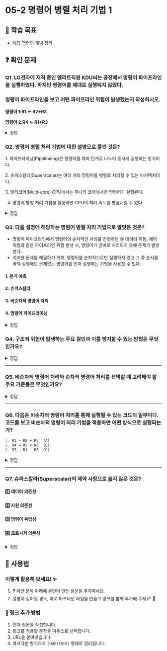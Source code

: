 # 05-2 명령어 병렬 처리 기법 1

## 📌 학습 목표
- 해당 챕터의 개념 정리

## ❓ 확인 문제
### Q1. LG전자에 재직 중인 엘리트직원 KDU씨는 공장에서 명령어 파이프라인을   실행하였다. 하지만 명령어를 제대로 실행되지 않았다. 
###  명령어 파이프라인을 보고 어떤 파이프라인 위험이 발생했는지 작성하시오.

**명령어 1:R1 <- R2+R3**

**명령어 2:R4 <- R1+R3**

<details>
<summary>정답</summary>

- **데이터위험 **   

**[해설]**
데이터 위험은 명령어 간 데이터 의존성에 의해 발생한다. 이전 명령어를 처리해야 처리할 수 있는 명령어가 동시에 주어졌을 때 발생하는 파이프라인 위험이다.
즉 위 예시에서 명령어 2를 처리하기 위해서는 명령러 1을 먼저 처리 해야 하는데
동시에 제시됨으로서 데이터 위험이 발생한 것이다.

---

</details>

### Q2. 명령어 병렬 처리 기법에 대한 설명으로 틀린 것은?

1️. 파이프라이닝(Pipelineing)은 명령어를 여러 단계로 나누어 동시에 실행하는 방식이다.

2️. 슈퍼스칼라(Superscalar)는 여러 개의 명령어를 병렬로 처리할 수 있는 아키텍처이다.

3️. 멀티코어(Multi-core) CPU에서는 하나의 코어에서만 명령어가 실행된다.

4. 명령어 병렬 처리 기법을 활용하면 CPU의 처리 속도를 향상시킬 수 있다.

<details>
<summary>정답</summary>

- **3️. 멀티코어(Multi-core) CPU에서는 하나의 코어에서만 명령어가 실행된다. X**   
  - 멀티코어 CPU는 여러 개의 코어가 독립적으로 명령어를 실행할 수 있기 때문에, 병렬 처리를 통해 성능을 향상시킬 수 있습니다.
  - 현대의 CPU는 여러 코어를 활용하여 여러 작업(멀티태스킹)을 동시에 수행할 수 있습니다.

**[해설]**

- **파이프라이닝(Pipelineing)은 명령어를 여러 단계로 나누어 동시에 실행하는 방식이다. O**   
  - CPU에서 하나의 명령어를 여러 단계로 나누어 동시에 실행하는 기법
  - 예: 공장에서 제품을 조립할 때 여러 작업을 병렬로 수행하는 것과 유사


- **2️. 슈퍼스칼라(Superscalar)는 여러 개의 명령어를 병렬로 처리할 수 있는 아키텍처이다. O**   
  - 여러 개의 명령어를 동시에 실행할 수 있도록 설계된 CPU 구조
  - CPU 내부에 여러 개의 실행 유닛(연산 장치)이 있어 한 클럭 사이클에 여러 개의 명령어를 처리할 수 있음
  

- **4. 명령어 병렬 처리 기법을 활용하면 CPU의 처리 속도를 향상시킬 수 있다. O** 
  - CPU 성능을 향상시키는 주요 방법 중 하나
  - 파이프라이닝, 슈퍼스칼라, 멀티코어 같은 기술을 활용하면 성능을 최적화할 수 있음
---

</details>

### Q3. 다음 설명에 해당하는 명령어 병렬 처리 기법으로 알맞은 것은?
- 명령어 파이프라인에서 명령어의 순차적인 처리를 진행하던 중 데이터 위험, 제어 위험과 같은 파이프라인 위험 발생 시, 명령어가 곧바로 처리되지 못해 문제가 발생한다.
- 이러한 문제를 해결하기 위해, 명령어를 순차적으로만 실행하지 않고 그 중 순서를 바꿔 실행해도 문제없는 명령어를 먼저 실행하는 기법을 사용할 수 있다.


#### 1. 분기 예측
#### 2. 슈퍼스칼라
#### 3. 비순차적 명령어 처리
#### 4. 명령어 파이프라이닝

<details>
<summary>정답</summary>

#### 3. 비순차적 명령어 처리   
- 비순차적 명령어 처리는 파이프라인의 중단을 방지하기 위해 명령어를 순차적으로 처리 하지 않고 순서를 바꾸어 처리하는 기법입니다.
- 명령어의 의존성 검사를 통해 실행 가능여부를 판단하고, 의존성이 해결될 때까지 실행되지 못하는 명령어의 실행 대신 해당 시점에 의존성이 없는 명령어를 실행함으로써 명령어 파이프라인이 멈추는 것을 방지할 수 있습니다.

1. 분기 예측 : 파이프라인 위험 중 제어 위험을 방지하기 위해 사용하는 기술로, 프로그램이 어디로 분기할지 미리 예측한 후 해당 분기 주소를 인출합니다.
2. 슈퍼스칼라 : 명령어 병렬 처리를 위해 CPU 내부에 여러 개의 명령어 파이프라인을 구성하는 기법입니다. 
4. 명령어 파이프라이닝 : 명령어들을 명령어 파이프라인에 넣고 동시에 처리하는 기법입니다.
  
---

</details>  


### **Q4. 구조적 위험이 발생하는 주요 원인과 이를 방지할 수 있는 방법은 무엇인가요?**  

<details>  
<summary>정답</summary>  

#### 주요 원인  

- **자원의 한계**  
  - CPU의 자원은 제한적이며, 명령어 실행에 필요한 연산 장치, 메모리 접근 경로, 버스 등의 자원이 충분하지 않을 경우 발생  
  - **설계 자체의 제약으로 인해 특정 자원이 부족할 경우 구조적 위험이 발생할 수 있음**  

- **여러 명령어가 동일한 자원을 동시에 필요로 할 때**  
  - 두 개 이상의 명령어가 동시에 동일한 연산 장치나 메모리에 접근해야 하지만, 해당 자원이 하나뿐이면 일부 명령어는 대기해야 함  
  - **명령어 간 자원 경쟁으로 인해 발생하는 문제**  

- **CPU 내부의 실행 유닛 부족**  
  - CPU가 명령어를 실행하는 유닛(예: ALU, FPU, 메모리 접근 장치 등)이 충분하지 않으면 일부 명령어는 실행할 유닛이 없어 대기해야 함  
  - **슈퍼스칼라 CPU는 다수의 실행 유닛을 활용해 해결할 수 있지만, 단순한 파이프라인 CPU에서는 실행 유닛 부족으로 병목이 발생할 수 있음**  

---

#### 구조적 위험 예방책  

- **고성능 CPU 사용**: 최신 CPU는 실행 유닛 증가, 명령어 스케줄링 최적화, 멀티포트 메모리 설계를 통해 구조적 위험을 최소화할 수 있음  
- **실행 유닛 확장**: 여러 개의 연산 장치와 메모리 접근 포트를 추가하여 동시에 여러 명령어를 실행할 수 있도록 설계  
- **파이프라인 설계 개선**: 파이프라인을 여러 개로 나누는 기법을 적용하여 특정 단계에서 병목이 발생하지 않도록 최적화  
- **캐시 및 멀티포트 메모리 사용**: 자주 사용하는 데이터를 캐시에 저장하여, 메모리 접근 지연으로 인한 구조적 위험을 줄일 수 있도록 개선  

</details>  

---

### **Q5. 비순차적 명령어 처리와 순차적 명령어 처리를 선택할 때 고려해야 할 주요 기준들은 무엇인가요?**  

<details>  
<summary>정답</summary>  

- **명령어 간 독립성이 높은가?**  
  - 독립적인 연산이 많다면 실행 순서를 바꾸어 성능을 최적화 -> 비순차적 명령어 처리  
- **명령어 간 의존성이 높은가?**  
  - 의존성이 높은 연산이 많아 앞선 연산 결과가 다음 연산에 영향을 미치는 경우 -> 순차적 명령어 처리  

- **하드웨어가 복잡한 최적화를 지원하는가?**  
  - 최신 고성능 하드웨어(CPU)는 비순차적 처리를 자동으로 최적화 가능  
  - (예: Out-of-Order Execution, 명령어 재배열, 동적 명령어 스케줄링)  
  - 임베디드 시스템이나 저사양 기기에서는 단순한 순차적 실행이 적절함  

---  

**비순차적 명령어 처리 예시**  
- 멀티미디어 처리 (동영상 인코딩, 3D 그래픽 렌더링)  
- AI 연산 (행렬 연산, 머신러닝 모델 실행)  
- 병렬 처리 최적화가 중요한 게임 및 시뮬레이션  

**순차적 명령어 처리 예시**  
- **임베디드 시스템 (스마트 워치, IoT 센서 데이터 처리)**  
  - 단순 제어 루프를 사용하는 시스템에서는 불필요한 명령어 재배열보다 순차적 처리가 효율적  
- 금융 연산 및 암호화 (결과의 정확성이 중요한 계산)  
- 배터리 기반 기기에서의 연산 (전력 효율성 극대화 필요)  

</details>  

---

### Q6. 다음은 비순차적 명령어 처리를 통해 실행될 수 있는 코드의 일부이다. 코드를 보고 비순차적 명령어 처리 기법을 적용하면 어떤 방식으로 실행되는가?
```markdown
1. R1 ← R2 + R3  (A)
2. R4 ← R5 × R6  (B)
3. R7 ← R1 - R8  (C)
```

<details>
<summary>정답</summary>

<h4>(B) → (A) → (C)</h4>

- **(A)와 (C)는 데이터 의존성이 있기 때문에 (C)는 (A) 이후에 실행해야됨.**
- **하지만 (B)는 독립적인 명령어이므로, (A)보다 먼저 실행가능**


</details>

---


### Q7. 슈퍼스칼라(Superscalar)의 제약 사항으로 옳지 않은 것은?

#### 1️⃣ 데이터 의존성
#### 2️⃣ 자원 의존성
#### 3️⃣ 명령어 독립성
#### 4️⃣ 프로시저 의존성

<details>
<summary>정답</summary>

#### 3️⃣ 명령어 독립성: 명령어 독립성은 슈퍼스칼라의 성능을 향상시키는 요소이므로 제약 사항이 아님.

- 슈퍼스칼라의 제약 사항
    - 데이터 의존성: 명령어들 간에 데이터가 서로 의존적일 경우, 다음 명령어가 앞의 명령어가 끝날 때까지 대기해야 함.
    - 자원 의존성:여러 개의 명령어가 동일한 하드웨어 자원(ALU, FPU 등)을 사용하려고 하면 하나의 명령어는 대기해야 함.
    - 프로시저 의존성:분기 명령어에 의해 생기는 문제로, 분기 명령어와 바로 다음에 있는 명령어는 동시에 실행될 수 없음.

---

</details>


## 📝 사용법  
### 이렇게 활용해 보세요! ✨  
1. ❓ 확인 문제 아래에 본인이 만든 질문을 추가하세요.  
2. 설명이 길어질 경우, 따로 마크다운 파일을 만들고 링크를 함께 추가해 주세요! 🔗  

### 🔗 링크 추가 방법  
1. 먼저 질문을 작성합니다.  
2. 링크를 적용할 문장을 마우스로 선택합니다.  
3. URL을 붙여넣습니다.  
4. 마크다운 형식으로 `[내용](링크)` 형태로 정리됩니다.  
